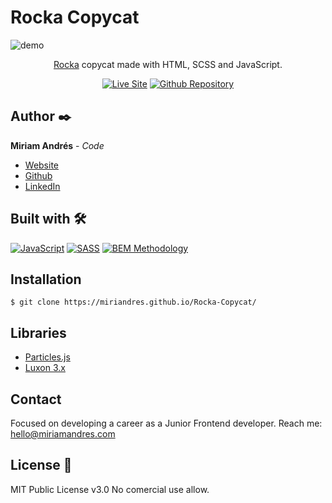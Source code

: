 # Rocka Copycat
![demo](https://user-images.githubusercontent.com/86624207/180652552-e6ee0e80-e235-4a31-bca1-1a987845490f.gif)

<div align="center">
  
  [Rocka](https://rocka.co/) copycat made with HTML, SCSS and JavaScript.

  [![Live Site](https://img.shields.io/static/v1?label=&message=Live%20Site&color=3a85c6&style=for-the-badge)](https://miriandres.github.io/Rocka-Copycat/)
  [![Github Repository](https://img.shields.io/static/v1?label=&message=Github%20Repository&color=3a85c6&style=for-the-badge&logo=github&logoColor=white)](https://github.com/miriandres/Rocka-Copycat)
  
</div>

## Author ✒️
**Miriam Andrés** - *Code*
* [Website](https://miriamandres.com)
* [Github](https://github.com/miriandres)
* [LinkedIn](www.linkedin.com/in/miriamandresdev)

## Built with 🛠️
[![JavaScript](https://img.shields.io/static/v1?label=&message=JavaScript&color=f7df1e&logo=javascript&logoColor=black&style=for-the-badge)](https://www.javascript.com/)
[![SASS](https://img.shields.io/static/v1?label=&message=SASS&color=CC6699&logo=sass&logoColor=white&style=for-the-badge)](https://www.typescriptlang.org/)
[![BEM Methodology](https://img.shields.io/static/v1?label=&message=BEM%20Methodology&color=17A1E6&logo=bem&logoColor=white&style=for-the-badge)](http://getbem.com/)

## Installation
```
$ git clone https://miriandres.github.io/Rocka-Copycat/
```

## Libraries
* [Particles.js](https://vincentgarreau.com/particles.js/)
* [Luxon 3.x](https://moment.github.io/luxon/#/)

## Contact
Focused on developing a career as a Junior Frontend developer. Reach me: hello@miriamandres.com

## License 📄
MIT Public License v3.0
No comercial use allow.